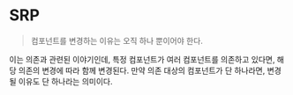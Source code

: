 
# SRP
> 컴포넌트를 변경하는 이유는 오직 하나 뿐이어야 한다.

이는 의존과 관련된 이야기인데, 특정 컴포넌트가 여러 컴포넌트를 의존하고 있다면, 해당 의존의 변경에 따라 함께 변경된다.
만약 의존 대상의 컴포넌트가 단 하나라면, 변경될 이유도 단 하나라는 의미이다.

